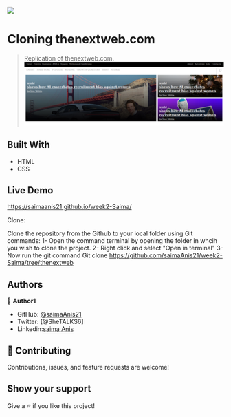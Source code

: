 ![](https://img.shields.io/badge/Microverse-blueviolet)

# Cloning thenextweb.com

> Replication of thenextweb.com.
![screenshot](./images/screen-shot.png)

## Built With

- HTML
- CSS


## Live Demo

https://saimaanis21.github.io/week2-Saima/


Clone:

Clone the repository from the Github to your local folder
using Git commands:
1- Open the command terminal by opening the folder in whcih you wish to clone the project.
2- Right click and select "Open in terminal"
3- Now run the git command
   Git clone https://github.com/saimaAnis21/week2-Saima/tree/thenextweb



## Authors

👤 **Author1**

- GitHub:  [@saimaAnis21](https://github.com/saimaAnis21)
- Twitter: [@SheTALKS6]
- Linkedin:[saima Anis](https://www.linkedin.com/in/saima-anis-3a07921b2/)

## 🤝 Contributing

Contributions, issues, and feature requests are welcome!

## Show your support

Give a ⭐️ if you like this project!
